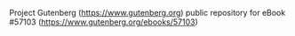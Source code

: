Project Gutenberg (https://www.gutenberg.org) public repository for
eBook #57103 (https://www.gutenberg.org/ebooks/57103)
